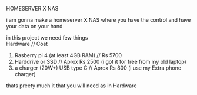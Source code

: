 HOMESERVER X NAS

i am gonna make a homeserver X NAS
where you have the control and have your data on your hand

in this project we need few things               
Hardware //                                         Cost
1) Rasberry pi 4 (at least 4GB RAM)       //        Rs 5700
2) Harddrive or SSD                      //         Aprox Rs 2500 (i got it for free from my old laptop)
3) a charger (20W+) USB type C        //            Aprox Rs 800 (i use my Extra phone charger)

thats preety much it that you will need as in Hardware
